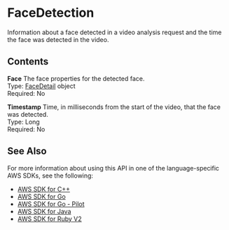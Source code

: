 # FaceDetection<a name="API_FaceDetection"></a>

Information about a face detected in a video analysis request and the time the face was detected in the video\. 

## Contents<a name="API_FaceDetection_Contents"></a>

 **Face**   <a name="rekognition-Type-FaceDetection-Face"></a>
The face properties for the detected face\.  
Type: [FaceDetail](API_FaceDetail.md) object  
Required: No

 **Timestamp**   <a name="rekognition-Type-FaceDetection-Timestamp"></a>
Time, in milliseconds from the start of the video, that the face was detected\.  
Type: Long  
Required: No

## See Also<a name="API_FaceDetection_SeeAlso"></a>

For more information about using this API in one of the language\-specific AWS SDKs, see the following:
+  [AWS SDK for C\+\+](https://docs.aws.amazon.com/goto/SdkForCpp/rekognition-2016-06-27/FaceDetection) 
+  [AWS SDK for Go](https://docs.aws.amazon.com/goto/SdkForGoV1/rekognition-2016-06-27/FaceDetection) 
+  [AWS SDK for Go \- Pilot](https://docs.aws.amazon.com/goto/SdkForGoPilot/rekognition-2016-06-27/FaceDetection) 
+  [AWS SDK for Java](https://docs.aws.amazon.com/goto/SdkForJava/rekognition-2016-06-27/FaceDetection) 
+  [AWS SDK for Ruby V2](https://docs.aws.amazon.com/goto/SdkForRubyV2/rekognition-2016-06-27/FaceDetection) 
